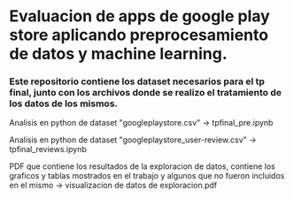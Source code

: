 # Evaluacion de apps de google play store aplicando preprocesamiento de datos y machine learning.

### Este repositorio contiene los dataset necesarios para el tp final, junto con los archivos donde se realizo el tratamiento de los datos de los mismos.
Analisis en python de dataset "googleplaystore.csv" -> tpfinal_pre.ipynb

Analisis en python de dataset "googleplaystore_user-review.csv" -> tpfinal_reviews.ipynb

PDF que contiene los resultados de la exploracion de datos, contiene los graficos y tablas mostrados en el trabajo y algunos que no fueron incluidos en el mismo -> visualizacion de datos de exploracion.pdf
